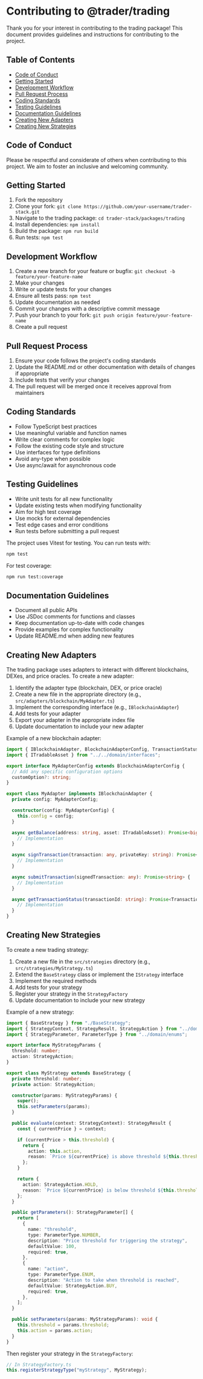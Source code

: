 # Contributing to @trader/trading

Thank you for your interest in contributing to the trading package! This document provides guidelines and instructions for contributing to the project.

## Table of Contents

- [Code of Conduct](#code-of-conduct)
- [Getting Started](#getting-started)
- [Development Workflow](#development-workflow)
- [Pull Request Process](#pull-request-process)
- [Coding Standards](#coding-standards)
- [Testing Guidelines](#testing-guidelines)
- [Documentation Guidelines](#documentation-guidelines)
- [Creating New Adapters](#creating-new-adapters)
- [Creating New Strategies](#creating-new-strategies)

## Code of Conduct

Please be respectful and considerate of others when contributing to this project. We aim to foster an inclusive and welcoming community.

## Getting Started

1. Fork the repository
2. Clone your fork: `git clone https://github.com/your-username/trader-stack.git`
3. Navigate to the trading package: `cd trader-stack/packages/trading`
4. Install dependencies: `npm install`
5. Build the package: `npm run build`
6. Run tests: `npm test`

## Development Workflow

1. Create a new branch for your feature or bugfix: `git checkout -b feature/your-feature-name`
2. Make your changes
3. Write or update tests for your changes
4. Ensure all tests pass: `npm test`
5. Update documentation as needed
6. Commit your changes with a descriptive commit message
7. Push your branch to your fork: `git push origin feature/your-feature-name`
8. Create a pull request

## Pull Request Process

1. Ensure your code follows the project's coding standards
2. Update the README.md or other documentation with details of changes if appropriate
3. Include tests that verify your changes
4. The pull request will be merged once it receives approval from maintainers

## Coding Standards

- Follow TypeScript best practices
- Use meaningful variable and function names
- Write clear comments for complex logic
- Follow the existing code style and structure
- Use interfaces for type definitions
- Avoid any-type when possible
- Use async/await for asynchronous code

## Testing Guidelines

- Write unit tests for all new functionality
- Update existing tests when modifying functionality
- Aim for high test coverage
- Use mocks for external dependencies
- Test edge cases and error conditions
- Run tests before submitting a pull request

The project uses Vitest for testing. You can run tests with:

```bash
npm test
```

For test coverage:

```bash
npm run test:coverage
```

## Documentation Guidelines

- Document all public APIs
- Use JSDoc comments for functions and classes
- Keep documentation up-to-date with code changes
- Provide examples for complex functionality
- Update README.md when adding new features

## Creating New Adapters

The trading package uses adapters to interact with different blockchains, DEXes, and price oracles. To create a new adapter:

1. Identify the adapter type (blockchain, DEX, or price oracle)
2. Create a new file in the appropriate directory (e.g., `src/adapters/blockchain/MyAdapter.ts`)
3. Implement the corresponding interface (e.g., `IBlockchainAdapter`)
4. Add tests for your adapter
5. Export your adapter in the appropriate index file
6. Update documentation to include your new adapter

Example of a new blockchain adapter:

```typescript
import { IBlockchainAdapter, BlockchainAdapterConfig, TransactionStatus } from "./interfaces";
import { ITradableAsset } from "../../domain/interfaces";

export interface MyAdapterConfig extends BlockchainAdapterConfig {
  // Add any specific configuration options
  customOption?: string;
}

export class MyAdapter implements IBlockchainAdapter {
  private config: MyAdapterConfig;

  constructor(config: MyAdapterConfig) {
    this.config = config;
  }

  async getBalance(address: string, asset: ITradableAsset): Promise<bigint> {
    // Implementation
  }

  async signTransaction(transaction: any, privateKey: string): Promise<any> {
    // Implementation
  }

  async submitTransaction(signedTransaction: any): Promise<string> {
    // Implementation
  }

  async getTransactionStatus(transactionId: string): Promise<TransactionStatus> {
    // Implementation
  }
}
```

## Creating New Strategies

To create a new trading strategy:

1. Create a new file in the `src/strategies` directory (e.g., `src/strategies/MyStrategy.ts`)
2. Extend the `BaseStrategy` class or implement the `IStrategy` interface
3. Implement the required methods
4. Add tests for your strategy
5. Register your strategy in the `StrategyFactory`
6. Update documentation to include your new strategy

Example of a new strategy:

```typescript
import { BaseStrategy } from "./BaseStrategy";
import { StrategyContext, StrategyResult, StrategyAction } from "../domain/interfaces";
import { StrategyParameter, ParameterType } from "../domain/enums";

export interface MyStrategyParams {
  threshold: number;
  action: StrategyAction;
}

export class MyStrategy extends BaseStrategy {
  private threshold: number;
  private action: StrategyAction;

  constructor(params: MyStrategyParams) {
    super();
    this.setParameters(params);
  }

  public evaluate(context: StrategyContext): StrategyResult {
    const { currentPrice } = context;

    if (currentPrice > this.threshold) {
      return {
        action: this.action,
        reason: `Price ${currentPrice} is above threshold ${this.threshold}`,
      };
    }

    return {
      action: StrategyAction.HOLD,
      reason: `Price ${currentPrice} is below threshold ${this.threshold}`,
    };
  }

  public getParameters(): StrategyParameter[] {
    return [
      {
        name: "threshold",
        type: ParameterType.NUMBER,
        description: "Price threshold for triggering the strategy",
        defaultValue: 100,
        required: true,
      },
      {
        name: "action",
        type: ParameterType.ENUM,
        description: "Action to take when threshold is reached",
        defaultValue: StrategyAction.BUY,
        required: true,
      },
    ];
  }

  public setParameters(params: MyStrategyParams): void {
    this.threshold = params.threshold;
    this.action = params.action;
  }
}
```

Then register your strategy in the `StrategyFactory`:

```typescript
// In StrategyFactory.ts
this.registerStrategyType("myStrategy", MyStrategy);
```
